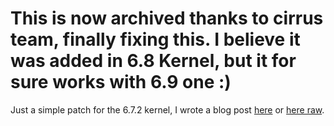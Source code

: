 # This is now archived thanks to cirrus team, finally fixing this. I believe it was added in 6.8 Kernel, but it for sure works with 6.9 one :)

Just a simple patch for the 6.7.2 kernel, I wrote a blog post [here](https://dmpk.xyz/blog/hp-envy-x360-sound-fix/) or [here raw](https://raw.githubusercontent.com/D00NIK/dominikpakula-xyz/b35df0738126432760bebf1b41d244d89639a2ed/content/blog/hp-envy-x360-sound-fix/index.md).
